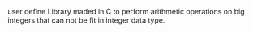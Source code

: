 user define Library maded in C to perform arithmetic operations on big integers that can not be fit in integer data type.
